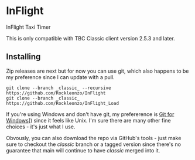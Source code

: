# InFlight
InFlight Taxi Timer

This is only compatible with TBC Classic client version 2.5.3 and later.

## Installing

Zip releases are next but for now you can use git, which also happens to be
my preference since I can update with a pull.

```
git clone --branch _classic_ --recursive https://github.com/Rockleonzo/InFlight
git clone --branch _classic_ https://github.com/Rockleonzo/InFlight_Load
```
If you're using Windows and don't have git, my prefererence is [Git for Windows](https://gitforwindows.org)])
since it feels like Unix. I'm sure there are many other fine choices - it's just what I use.

Obvously, you can also download the repo via GitHub's tools - just make sure to checkout the _classic_ 
branch or a tagged version since there's no guarantee that main will continue to have _classic_ merged into it.
